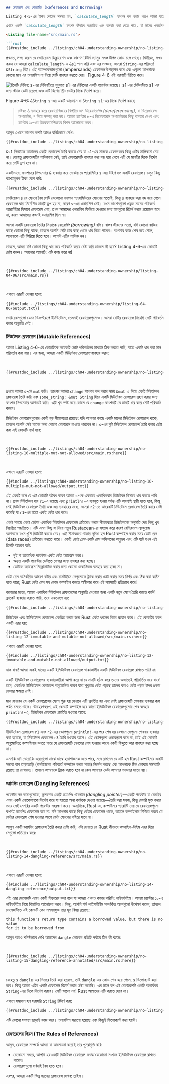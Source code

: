 ```markdown
## রেফারেন্স এবং বোরোয়িং (References and Borrowing)

Listing 4-5-এর টাপল কোডের সমস্যা হল, `calculate_length` ফাংশন কল করার পরেও আমরা যাতে `String` ব্যবহার করতে পারি, সেজন্য আমাদের এটিকে কলিং ফাংশনে (calling function) ফেরত দিতে হবে, কারণ `String`-টি `calculate_length`-এর মধ্যে সরানো (move) হয়েছিল। এর পরিবর্তে, আমরা `String` মানের একটি রেফারেন্স দিতে পারি। একটি *রেফারেন্স* হল একটি পয়েন্টারের মতো, এটি একটি ঠিকানা যা অনুসরণ করে আমরা সেই ঠিকানায় সংরক্ষিত ডেটা অ্যাক্সেস করতে পারি; সেই ডেটার মালিক অন্য কোনো ভেরিয়েবল। পয়েন্টারের বিপরীতে, একটি রেফারেন্স গ্যারান্টি দেয় যে এটি তার লাইফটাইম (lifetime)-এর জন্য একটি নির্দিষ্ট টাইপের বৈধ মানকে নির্দেশ করবে।

এখানে একটি `calculate_length` ফাংশন কীভাবে সংজ্ঞায়িত এবং ব্যবহার করা যেতে পারে, যা মানের ওনারশিপ নেওয়ার পরিবর্তে প্যারামিটার হিসাবে একটি অবজেক্টের রেফারেন্স নেয়:

<Listing file-name="src/main.rs">

```rust
{{#rustdoc_include ../listings/ch04-understanding-ownership/no-listing-07-reference/src/main.rs:all}}
```

</Listing>

প্রথমত, লক্ষ্য করুন যে ভেরিয়েবল ডিক্লারেশন এবং ফাংশন রিটার্ন ভ্যালুর সমস্ত টাপল কোড চলে গেছে। দ্বিতীয়ত, লক্ষ্য করুন যে আমরা `calculate_length`-এ `&s1` পাস করি এবং এর সংজ্ঞায়, আমরা `String`-এর পরিবর্তে `&String` নিই। এই অ্যাম্পারস্যান্ডগুলো (ampersands) *রেফারেন্স* উপস্থাপন করে এবং এগুলো আপনাকে কোনো মান এর ওনারশিপ না নিয়ে সেটি ব্যবহার করতে দেয়। Figure 4-6 এই ধারণাটি চিত্রিত করে।

<img alt="তিনটি টেবিল: s-এর টেবিলটিতে শুধুমাত্র s1-এর টেবিলের একটি পয়েন্টার রয়েছে। s1-এর টেবিলটিতে s1-এর জন্য স্ট্যাক ডেটা রয়েছে এবং এটি হিপের স্ট্রিং ডেটার দিকে নির্দেশ করে।" src="img/trpl04-06.svg" class="center" />

<span class="caption">Figure 4-6: `&String s`-এর একটি ডায়াগ্রাম যা `String s1`-এর দিকে নির্দেশ করছে</span>

> দ্রষ্টব্য: `&` ব্যবহার করে রেফারেন্সিংয়ের বিপরীত হল *ডিরেফারেন্সিং (dereferencing)*, যা ডিরেফারেন্স অপারেটর, `*` দিয়ে সম্পন্ন করা হয়। আমরা চ্যাপ্টার ৮-এ ডিরেফারেন্স অপারেটরের কিছু ব্যবহার দেখব এবং চ্যাপ্টার ১৫-তে ডিরেফারেন্সিংয়ের বিশদ আলোচনা করব।

আসুন এখানে ফাংশন কলটি আরও ঘনিষ্ঠভাবে দেখি:

```rust
{{#rustdoc_include ../listings/ch04-understanding-ownership/no-listing-07-reference/src/main.rs:here}}
```

`&s1` সিনট্যাক্স আমাদের একটি রেফারেন্স তৈরি করতে দেয় যা `s1`-এর মানকে *রেফার* করে কিন্তু এটির মালিকানা নেয় না। যেহেতু রেফারেন্সটির মালিকানা নেই, তাই রেফারেন্সটি ব্যবহার করা বন্ধ হয়ে গেলে এটি যে মানটির দিকে নির্দেশ করে সেটি ড্রপ হবে না।

একইভাবে, ফাংশনের সিগনেচার `&` ব্যবহার করে বোঝায় যে প্যারামিটার `s`-এর টাইপ হল একটি রেফারেন্স। চলুন কিছু ব্যাখ্যামূলক টীকা যোগ করি:

```rust
{{#rustdoc_include ../listings/ch04-understanding-ownership/no-listing-08-reference-with-annotations/src/main.rs:here}}
```

ভেরিয়েবল `s` যে স্কোপে বৈধ সেটি যেকোনো ফাংশন প্যারামিটারের স্কোপের মতোই, কিন্তু `s` ব্যবহার করা বন্ধ হয়ে গেলে রেফারেন্স দ্বারা নির্দেশিত মানটি ড্রপ হয় না, কারণ `s`-এর ওনারশিপ নেই। যখন ফাংশনগুলো প্রকৃত মানের পরিবর্তে প্যারামিটার হিসাবে রেফারেন্স নেয়, তখন আমাদের ওনারশিপ ফিরিয়ে দেওয়ার জন্য মানগুলো রিটার্ন করার প্রয়োজন হবে না, কারণ আমাদের কখনই ওনারশিপ ছিল না।

আমরা একটি রেফারেন্স তৈরির ক্রিয়াকে *বোরোয়িং (borrowing)* বলি। বাস্তব জীবনের মতো, যদি কোনো ব্যক্তির কাছে কোনো কিছু থাকে, তাহলে আপনি সেটি তার কাছ থেকে ধার নিতে পারেন। আপনার কাজ শেষ হয়ে গেলে, আপনাকে এটি ফিরিয়ে দিতে হবে। আপনি এটির মালিক নন।

তাহলে, আমরা যদি কোনো কিছু ধার করে পরিবর্তন করার চেষ্টা করি তাহলে কী হবে? Listing 4-6-এর কোডটি চেষ্টা করুন। স্পয়লার অ্যালার্ট: এটি কাজ করে না!

<Listing number="4-6" file-name="src/main.rs" caption="ধার করা মান পরিবর্তন করার চেষ্টা">

```rust,ignore,does_not_compile
{{#rustdoc_include ../listings/ch04-understanding-ownership/listing-04-06/src/main.rs}}
```

</Listing>

এখানে এররটি দেওয়া হলো:

```console
{{#include ../listings/ch04-understanding-ownership/listing-04-06/output.txt}}
```

ভেরিয়েবলগুলো যেমন ডিফল্টরূপে ইমিউটেবল, তেমনই রেফারেন্সগুলোও। আমরা যেটির রেফারেন্স নিয়েছি সেটি পরিবর্তন করার অনুমতি নেই।

### মিউটেবল রেফারেন্স (Mutable References)

আমরা Listing 4-6-এর কোডটিকে কয়েকটি ছোট পরিবর্তনের মাধ্যমে ঠিক করতে পারি, যাতে একটি ধার করা মান পরিবর্তন করা যায়। এর জন্য, আমরা একটি *মিউটেবল রেফারেন্স* ব্যবহার করব:

<Listing file-name="src/main.rs">

```rust
{{#rustdoc_include ../listings/ch04-understanding-ownership/no-listing-09-fixes-listing-04-06/src/main.rs}}
```

</Listing>

প্রথমে আমরা `s`-কে `mut` করি। তারপর আমরা `change` ফাংশন কল করার সময় `&mut s` দিয়ে একটি মিউটেবল রেফারেন্স তৈরি করি এবং `some_string: &mut String` দিয়ে একটি মিউটেবল রেফারেন্স গ্রহণ করার জন্য ফাংশন সিগনেচার আপডেট করি। এটি খুব স্পষ্ট করে তোলে যে `change` ফাংশনটি যে মানটি ধার করে সেটি পরিবর্তন করবে।

মিউটেবল রেফারেন্সগুলোর একটি বড় সীমাবদ্ধতা রয়েছে: যদি আপনার কাছে একটি মানের মিউটেবল রেফারেন্স থাকে, তাহলে আপনি সেই মানের অন্য কোনো রেফারেন্স রাখতে পারবেন না। `s`-এর দুটি মিউটেবল রেফারেন্স তৈরি করার চেষ্টা করা এই কোডটি ব্যর্থ হবে:

<Listing file-name="src/main.rs">

```rust,ignore,does_not_compile
{{#rustdoc_include ../listings/ch04-understanding-ownership/no-listing-10-multiple-mut-not-allowed/src/main.rs:here}}
```

</Listing>

এখানে এররটি দেওয়া হলো:

```console
{{#include ../listings/ch04-understanding-ownership/no-listing-10-multiple-mut-not-allowed/output.txt}}
```

এই এররটি বলে যে এই কোডটি অবৈধ কারণ আমরা `s`-কে একবারে একাধিকবার মিউটেবল হিসাবে ধার করতে পারি না। প্রথম মিউটেবল ধার `r1`-এ রয়েছে এবং `println!`-এ ব্যবহৃত হওয়া পর্যন্ত এটি অবশ্যই স্থায়ী হতে হবে, কিন্তু সেই মিউটেবল রেফারেন্স তৈরি এবং এর ব্যবহারের মধ্যে, আমরা `r2`-তে আরেকটি মিউটেবল রেফারেন্স তৈরি করার চেষ্টা করেছি যা `r1`-এর মতো একই ডেটা ধার করে।

একই সময়ে একই ডেটার একাধিক মিউটেবল রেফারেন্স প্রতিরোধ করার সীমাবদ্ধতা মিউটেশনের অনুমতি দেয় কিন্তু খুব নিয়ন্ত্রিত পদ্ধতিতে। এটি এমন কিছু যা নিয়ে নতুন Rustacean-রা সংগ্রাম করে কারণ বেশিরভাগ ল্যাঙ্গুয়েজ আপনাকে যখন খুশি মিউটেট করতে দেয়। এই সীমাবদ্ধতা থাকার সুবিধা হল Rust কম্পাইল করার সময় ডেটা রেস (data races) প্রতিরোধ করতে পারে। একটি *ডেটা রেস* একটি রেস কন্ডিশনের অনুরূপ এবং এটি ঘটে যখন এই তিনটি আচরণ ঘটে:

-   দুই বা ততোধিক পয়েন্টার একই ডেটা অ্যাক্সেস করে।
-   অন্তত একটি পয়েন্টার ডেটাতে লেখার জন্য ব্যবহার করা হচ্ছে।
-   ডেটাতে অ্যাক্সেস সিঙ্ক্রোনাইজ করার জন্য কোনো মেকানিজম ব্যবহার করা হচ্ছে না।

ডেটা রেস অনির্ধারিত আচরণ ঘটায় এবং রানটাইমে সেগুলোকে ট্র্যাক করার চেষ্টা করার সময় নির্ণয় এবং ঠিক করা কঠিন হতে পারে; Rust ডেটা রেস সহ কোড কম্পাইল করতে অস্বীকার করে এই সমস্যাটি প্রতিরোধ করে!

বরাবরের মতো, আমরা একাধিক মিউটেবল রেফারেন্সের অনুমতি দেওয়ার জন্য একটি নতুন স্কোপ তৈরি করতে কার্লি ব্র্যাকেট ব্যবহার করতে পারি, তবে *একযোগে* নয়:

```rust
{{#rustdoc_include ../listings/ch04-understanding-ownership/no-listing-11-muts-in-separate-scopes/src/main.rs:here}}
```

মিউটেবল এবং ইমিউটেবল রেফারেন্স একত্রিত করার জন্য Rust একই ধরনের নিয়ম প্রয়োগ করে। এই কোডটির ফলে একটি এরর হয়:

```rust,ignore,does_not_compile
{{#rustdoc_include ../listings/ch04-understanding-ownership/no-listing-12-immutable-and-mutable-not-allowed/src/main.rs:here}}
```

এখানে এররটি দেওয়া হলো:

```console
{{#include ../listings/ch04-understanding-ownership/no-listing-12-immutable-and-mutable-not-allowed/output.txt}}
```

যাক বাবা! আমরা একই মানের একটি ইমিউটেবল রেফারেন্স থাকাকালীন একটি মিউটেবল রেফারেন্স রাখতে *পারি না*।

একটি ইমিউটেবল রেফারেন্সের ব্যবহারকারীরা আশা করে না যে মানটি হঠাৎ করে তাদের অজান্তেই পরিবর্তিত হয়ে যাবে! তবে, একাধিক ইমিউটেবল রেফারেন্স অনুমোদিত কারণ যারা শুধুমাত্র ডেটা পড়ছে তাদের কারও ডেটা পড়ার উপর প্রভাব ফেলার ক্ষমতা নেই।

মনে রাখবেন যে একটি রেফারেন্সের স্কোপ শুরু হয় যেখানে এটি প্রবর্তিত হয় এবং সেই রেফারেন্সটি শেষবার ব্যবহার করা পর্যন্ত চলতে থাকে। উদাহরণস্বরূপ, এই কোডটি কম্পাইল হবে কারণ ইমিউটেবল রেফারেন্সগুলোর শেষ ব্যবহার `println!`-এ, মিউটেবল রেফারেন্স প্রবর্তিত হওয়ার আগে:

```rust
{{#rustdoc_include ../listings/ch04-understanding-ownership/no-listing-13-reference-scope-ends/src/main.rs:here}}
```

ইমিউটেবল রেফারেন্স `r1` এবং `r2`-এর স্কোপগুলো `println!`-এর পরে শেষ হয় যেখানে সেগুলো শেষবার ব্যবহার করা হয়েছে, যা মিউটেবল রেফারেন্স `r3` তৈরি হওয়ার আগে। এই স্কোপগুলো ওভারল্যাপ করে না, তাই এই কোডটি অনুমোদিত: কম্পাইলার বলতে পারে যে রেফারেন্সটি স্কোপের শেষ হওয়ার আগে একটি বিন্দুতে আর ব্যবহার করা হচ্ছে না।

এমনকি যদি বোরোয়িং এররগুলো মাঝে মাঝে হতাশাজনক হতে পারে, মনে রাখবেন যে এটি হল Rust কম্পাইলার একটি সম্ভাব্য বাগ তাড়াতাড়ি (রানটাইমের পরিবর্তে কম্পাইল করার সময়) নির্দেশ করছে এবং আপনাকে ঠিক কোথায় সমস্যাটি রয়েছে তা দেখাচ্ছে। তাহলে আপনাকে ট্র্যাক করতে হবে না কেন আপনার ডেটা আপনার ভাবনার মতো নয়।

### ড্যাংলিং রেফারেন্স (Dangling References)

পয়েন্টার সহ ভাষাগুলোতে, ভুলবশত একটি *ড্যাংলিং পয়েন্টার (dangling
pointer)*—একটি পয়েন্টার যা মেমরির এমন একটি লোকেশনকে নির্দেশ করে যা হয়তো অন্য কাউকে দেওয়া হয়েছে—তৈরি করা সহজ, কিছু মেমরি মুক্ত করার সময় সেই মেমরির একটি পয়েন্টার সংরক্ষণ করে। অন্যদিকে, Rust-এ, কম্পাইলার গ্যারান্টি দেয় যে রেফারেন্সগুলো কখনই ড্যাংলিং রেফারেন্স হবে না: যদি আপনার কাছে কিছু ডেটার রেফারেন্স থাকে, তাহলে কম্পাইলার নিশ্চিত করবে যে ডেটার রেফারেন্স শেষ হওয়ার আগে ডেটা স্কোপের বাইরে যাবে না।

আসুন একটি ড্যাংলিং রেফারেন্স তৈরি করার চেষ্টা করি, এটা দেখতে যে Rust কীভাবে কম্পাইল-টাইম এরর দিয়ে সেগুলো প্রতিরোধ করে:

<Listing file-name="src/main.rs">

```rust,ignore,does_not_compile
{{#rustdoc_include ../listings/ch04-understanding-ownership/no-listing-14-dangling-reference/src/main.rs}}
```

</Listing>

এখানে এররটি দেওয়া হলো:

```console
{{#include ../listings/ch04-understanding-ownership/no-listing-14-dangling-reference/output.txt}}
```

এই এরর মেসেজটি এমন একটি ফিচারের কথা বলে যা আমরা এখনও কভার করিনি: লাইফটাইম। আমরা চ্যাপ্টার ১০-এ লাইফটাইম নিয়ে বিস্তারিত আলোচনা করব। কিন্তু, আপনি যদি লাইফটাইম সম্পর্কিত অংশগুলো উপেক্ষা করেন, তাহলে মেসেজটিতে এই কোডটি কেন সমস্যাযুক্ত তার মূল বিষয় রয়েছে:

```text
this function's return type contains a borrowed value, but there is no value
for it to be borrowed from
```

আসুন আরও ঘনিষ্ঠভাবে দেখি আমাদের `dangle` কোডের প্রতিটি পর্যায়ে ঠিক কী ঘটছে:

<Listing file-name="src/main.rs">

```rust,ignore,does_not_compile
{{#rustdoc_include ../listings/ch04-understanding-ownership/no-listing-15-dangling-reference-annotated/src/main.rs:here}}
```

</Listing>

যেহেতু `s` `dangle`-এর ভিতরে তৈরি করা হয়েছে, তাই `dangle`-এর কোড শেষ হয়ে গেলে, `s` ডিলোক্যাট করা হবে। কিন্তু আমরা এটির একটি রেফারেন্স রিটার্ন করার চেষ্টা করেছি। এর মানে হল এই রেফারেন্সটি একটি অকার্যকর `String`-এর দিকে নির্দেশ করবে। সেটি ভালো নয়! Rust আমাদের এটি করতে দেবে না।

এখানে সমাধান হল সরাসরি `String` রিটার্ন করা:

```rust
{{#rustdoc_include ../listings/ch04-understanding-ownership/no-listing-16-no-dangle/src/main.rs:here}}
```

এটি কোনো সমস্যা ছাড়াই কাজ করে। ওনারশিপ সরানো হয়েছে এবং কিছুই ডিলোক্যাট করা হয়নি।

### রেফারেন্সের নিয়ম (The Rules of References)

আসুন, রেফারেন্স সম্পর্কে আমরা যা আলোচনা করেছি তার পুনরাবৃত্তি করি:

-   যেকোনো সময়ে, আপনি *হয়* একটি মিউটেবল রেফারেন্স *অথবা* যেকোনো সংখ্যক ইমিউটেবল রেফারেন্স রাখতে পারেন।
-   রেফারেন্সগুলো সর্বদাই বৈধ হতে হবে।

এরপর, আমরা একটি ভিন্ন ধরনের রেফারেন্স দেখব: স্লাইস।

